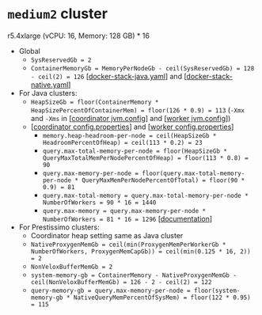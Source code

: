 # `medium2` cluster
r5.4xlarge (vCPU: 16, Memory: 128 GB) * 16

* Global
  * `SysReservedGb = 2`
  * `ContainerMemoryGb = MemoryPerNodeGb - ceil(SysReservedGb) = 128 - ceil(2) = 126` [[docker-stack-java.yaml](docker-stack-java.yaml)] and [[docker-stack-native.yaml](docker-stack-native.yaml)]
* For Java clusters:
  * `HeapSizeGb = floor(ContainerMemory * HeapSizePercentOfContainerMem) = floor(126 * 0.9) = 113` (`-Xmx` and `-Xms` in [[coordinator jvm.config](coordinator/jvm.config)] and [[worker jvm.config](workers/jvm.config)])
  * [[coordinator config.properties](coordinator/config.properties)] and [[worker config.properties](worker/config.properties)]
    * `memory.heap-headroom-per-node = ceil(HeapSizeGb * HeadroomPercentOfHeap) = ceil(113 * 0.2) = 23`
    * `query.max-total-memory-per-node = floor(HeapSizeGb * QueryMaxTotalMemPerNodePercentOfHeap) = floor(113 * 0.8) = 90`
    * `query.max-memory-per-node = floor(query.max-total-memory-per-node * QueryMaxMemPerNodePercentOfTotal) = floor(90 * 0.9) = 81`
    * `query.max-total-memory = query.max-total-memory-per-node * NumberOfWorkers = 90 * 16 = 1440`
    * `query.max-memory = query.max-memory-per-node * NumberOfWorkers = 81 * 16 = 1296` [[documentation](https://prestodb.io/docs/current/admin/properties.html#memory-management-properties)]
* For Prestissimo clusters:
  * Coordinator heap setting same as Java cluster
  * `NativeProxygenMemGb = ceil(min(ProxygenMemPerWorkerGb * NumberOfWorkers, ProxygenMemCapGb)) = ceil(min(0.125 * 16, 2)) = 2`
  * `NonVeloxBufferMemGb = 2`
  * `system-memory-gb = ContainerMemory - NativeProxygenMemGb - ceil(NonVeloxBufferMemGb) = 126 - 2 - ceil(2) = 122`
  * `query-memory-gb = query.max-memory-per-node = floor(system-memory-gb * NativeQueryMemPercentOfSysMem) = floor(122 * 0.95) = 115`
